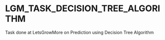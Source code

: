 # LGM_TASK_DECISION_TREE_ALGORITHM
Task done at LetsGrowMore on Prediction using Decision Tree Algorithm

